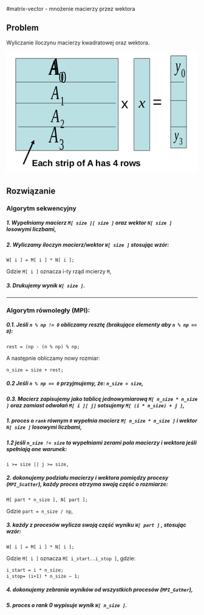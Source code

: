 #matrix-vector - mnożenie macierzy przez wektora

## Problem

Wyliczanie iloczynu macierzy kwadratowej oraz wektora.

![matrix-vector-method](../images/matrix-vector-method.png)

## Rozwiązanie

### Algorytm sekwencyjny

##### 1. Wypełniamy macierz `M[ size ][ size ]` oraz wektor `N[ size ]` losowymi liczbami,

##### 2. Wyliczamy iloczyn macierz/wektor `W[ size ]` stosując wzór:

```
W[ i ] = M[ i ] * N[ i ]; 
```
Gdzie `M[ i ]` oznacza i-ty rząd mcierzy `M`,

##### 3. Drukujemy wynik `W[ size ]`.

---

### Algorytm równoległy (MPI):

##### 0.1. Jeśli `n % np != 0` obliczamy resztę (brakujące elementy aby `n % np == 0`):

```
rest = (np - (n % np) % np;
```

A następnie obliczamy nowy rozmiar:

```
n_size = size + rest;
```

##### 0.2 Jeśli `n % np == 0` przyjmujemy, że: `n_size = size`,

##### 0.3. Macierz zapisujemy jako tablicę jednowymiarową `M[ n_size * n_size ]` oraz zamiast odwołań `M[ i ][ j]` sotsujemy `M[ (i * n_size) + j ]`,

##### 1. proces o `rank` równym `0` wypełnia macierz `M[ n_size * n_size ]` i wektor `N[ size ]` losowymi liczbami,

##### 1.2 jeśli `n_size != size` to wypełniami zerami pola macierzy i wektora jeśli spełniają one warunek:

```
i >= size || j >= size,
```

##### 2. dokonujemy podziału macierzy i wektora pomiędzy procesy (`MPI_Scatter`), każdy proces otrzyma swoją część o rozmiarze:
```
M[ part * n_size ], N[ part ];
```

Gdzie `part = n_size / np`,

##### 3. każdy z procesów wylicza swoją część wyniku `W[ part ]` , stosując wzór:

```
W[ i ] = M[ i ] * N[ i ];
````

Gdzie `M[ i ]` oznacza `M[ i_start..i_stop ]`, gdzie:

```
i_start = i * n_size;
i_stop= (i+1) * n_size – 1;
```

##### 4. dokonujemy zebrania wyników od wszystkich procesów (`MPI_Gather`),
##### 5. proces o rank 0 wypisuje wynik `W[ n_size ]`.